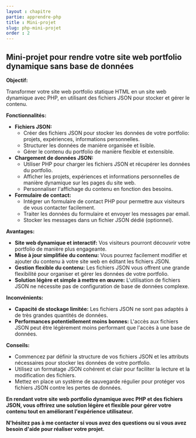 ```yaml
---
layout : chapitre
partie: apprendre-php
title : Mini-projet
slug: php-mini-projet
order : 2
---
```


## Mini-projet pour rendre votre site web portfolio dynamique sans base de données

**Objectif:**

Transformer votre site web portfolio statique HTML en un site web dynamique avec PHP, en utilisant des fichiers JSON pour stocker et gérer le contenu.

**Fonctionnalités:**

* **Fichiers JSON:**
    * Créer des fichiers JSON pour stocker les données de votre portfolio: projets, expériences, informations personnelles.
    * Structurer les données de manière organisée et lisible.
    * Gérer le contenu du portfolio de manière flexible et extensible.
* **Chargement de données JSON:**
    * Utiliser PHP pour charger les fichiers JSON et récupérer les données du portfolio.
    * Afficher les projets, expériences et informations personnelles de manière dynamique sur les pages du site web.
    * Personnaliser l'affichage du contenu en fonction des besoins.
* **Formulaire de contact:**
    * Intégrer un formulaire de contact PHP pour permettre aux visiteurs de vous contacter facilement.
    * Traiter les données du formulaire et envoyer les messages par email.
    * Stocker les messages dans un fichier JSON dédié (optionnel).

**Avantages:**

* **Site web dynamique et interactif:** Vos visiteurs pourront découvrir votre portfolio de manière plus engageante.
* **Mise à jour simplifiée du contenu:** Vous pourrez facilement modifier et ajouter du contenu à votre site web en éditant les fichiers JSON.
* **Gestion flexible du contenu:** Les fichiers JSON vous offrent une grande flexibilité pour organiser et gérer les données de votre portfolio.
* **Solution légère et simple à mettre en œuvre:** L'utilisation de fichiers JSON ne nécessite pas de configuration de base de données complexe.

**Inconvénients:**

* **Capacité de stockage limitée:** Les fichiers JSON ne sont pas adaptés à de très grandes quantités de données.
* **Performances potentiellement moins bonnes:** L'accès aux fichiers JSON peut être légèrement moins performant que l'accès à une base de données.

**Conseils:**

* Commencez par définir la structure de vos fichiers JSON et les attributs nécessaires pour stocker les données de votre portfolio.
* Utilisez un formatage JSON cohérent et clair pour faciliter la lecture et la modification des fichiers.
* Mettez en place un système de sauvegarde régulier pour protéger vos fichiers JSON contre les pertes de données.

**En rendant votre site web portfolio dynamique avec PHP et des fichiers JSON, vous offrirez une solution légère et flexible pour gérer votre contenu tout en améliorant l'expérience utilisateur.**

**N'hésitez pas à me contacter si vous avez des questions ou si vous avez besoin d'aide pour réaliser votre projet.**
